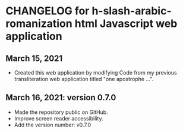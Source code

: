 # CHANGELOG for h-slash-arabic-romanization html Javascript web application


## March 15, 2021
- Created this web application by modifying Code from my previous transliteration web application titled "one apostrophe ...".

## March 16, 2021: version 0.7.0
- Made the repository public on GitHub.
- Improve screen reader accessibility.
- Add the version number: v0.7.0


